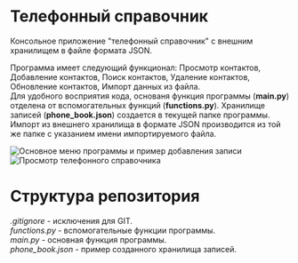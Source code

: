 # Телефонный справочник
Консольное приложение "телефонный справочник" с внешним хранилищем в файле формата JSON.


Программа имеет следующий функционал: Просмотр контактов, Добавление контактов, Поиск контактов, Удаление контактов, Обновление контактов, Импорт данных из файла.  
Для удобного восприятия кода, основаня функция программы (**main.py**) отделена от вспомогательных функций (**functions.py**). Хранилище записей (**phone_book.json**) создается в текущей папке программы. Импорт из внешнего хранилища в формате JSON производится из той же папке с указанием имени импортируемого файла.

![Основное меню программы и пример добавления записи]()  
![Просмотр телефонного справочника]()

# Структура репозитория
*.gitignore* - исключения для GIT.  
*functions.py* - вспомогательные функции программы.  
*main.py* - основная функция программы.  
*phone_book.json* - пример созданного хранилища записей.